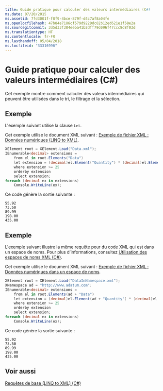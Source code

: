 ```yaml
---
title: Guide pratique pour calculer des valeurs intermédiaires (C#)
ms.date: 07/20/2015
ms.assetid: 7fd3001f-f8f9-4bce-879f-d4c7af8a04fe
ms.openlocfilehash: 47b84e7186cf579d9229dc82b12ed621e1f58e2a
ms.sourcegitcommit: 3d5d33f384eeba41b2dff79d096f47ccc8d8f03d
ms.translationtype: HT
ms.contentlocale: fr-FR
ms.lasthandoff: 05/04/2018
ms.locfileid: "33316996"
---
```

# <a name="how-to-calculate-intermediate-values-c"></a>Guide pratique pour calculer des valeurs intermédiaires (C#)
Cet exemple montre comment calculer des valeurs intermédiaires qui peuvent être utilisées dans le tri, le filtrage et la sélection.  
  
## <a name="example"></a>Exemple  
 L'exemple suivant utilise la clause `Let`.  
  
 Cet exemple utilise le document XML suivant : [Exemple de fichier XML : Données numériques (LINQ to XML)](../../../../csharp/programming-guide/concepts/linq/sample-xml-file-numerical-data-linq-to-xml.md).  
  
```csharp  
XElement root = XElement.Load("Data.xml");  
IEnumerable<decimal> extensions =  
    from el in root.Elements("Data")  
    let extension = (decimal)el.Element("Quantity") * (decimal)el.Element("Price")  
    where extension >= 25  
    orderby extension  
    select extension;  
foreach (decimal ex in extensions)  
    Console.WriteLine(ex);  
```  
  
 Ce code génère la sortie suivante :  
  
```  
55.92  
73.50  
89.99  
198.00  
435.00  
```  
  
## <a name="example"></a>Exemple  
 L'exemple suivant illustre la même requête pour du code XML qui est dans un espace de noms. Pour plus d’informations, consultez [Utilisation des espaces de noms XML (C#)](../../../../csharp/programming-guide/concepts/linq/working-with-xml-namespaces.md).  
  
 Cet exemple utilise le document XML suivant : [Exemple de fichier XML : Données numériques dans un espace de noms](../../../../csharp/programming-guide/concepts/linq/sample-xml-file-numerical-data-in-a-namespace.md).  
  
```csharp  
XElement root = XElement.Load("DataInNamespace.xml");  
XNamespace ad = "http://www.adatum.com";  
IEnumerable<decimal> extensions =  
    from el in root.Elements(ad + "Data")  
    let extension = (decimal)el.Element(ad + "Quantity") * (decimal)el.Element(ad + "Price")  
    where extension >= 25  
    orderby extension  
    select extension;  
foreach (decimal ex in extensions)  
    Console.WriteLine(ex);  
```  
  
 Ce code génère la sortie suivante :  
  
```  
55.92  
73.50  
89.99  
198.00  
435.00  
```  
  
## <a name="see-also"></a>Voir aussi  
 [Requêtes de base (LINQ to XML) (C#)](../../../../csharp/programming-guide/concepts/linq/basic-queries-linq-to-xml.md)
